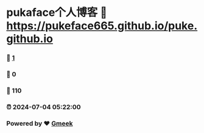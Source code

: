 # pukaface个人博客 :link: https://pukeface665.github.io/puke.github.io 
### :page_facing_up: [1](https://pukeface665.github.io/puke.github.io/tag.html) 
### :speech_balloon: 0 
### :hibiscus: 110 
### :alarm_clock: 2024-07-04 05:22:00 
### Powered by :heart: [Gmeek](https://github.com/Meekdai/Gmeek)
